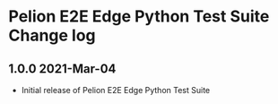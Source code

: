 # Pelion E2E Edge Python Test Suite Change log

## 1.0.0  2021-Mar-04
- Initial release of Pelion E2E Edge Python Test Suite
